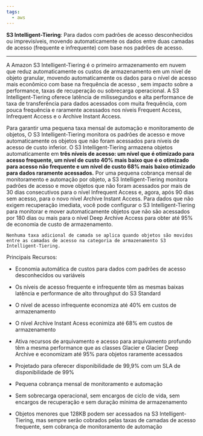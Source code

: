 ```yaml
---
tags:
  - aws
---
```


**S3 Intelligent-Tiering**: Para dados com padrões de acesso desconhecidos ou imprevisíveis, movendo automaticamente os dados entre duas camadas de acesso (frequente e infrequente) com base nos padrões de acesso.

---

A Amazon S3 Intelligent-Tiering é o primeiro armazenamento em nuvem que reduz automaticamente os custos de armazenamento em um nível de objeto granular, movendo automaticamente os dados para o nível de acesso mais econômico com base na frequência de acesso , sem impacto sobre a performance, taxas de recuperação ou sobrecarga operacional. A S3 Intelligent-Tiering oferece latência de milissegundos e alta performance de taxa de transferência para dados acessados com muita frequência, com pouca frequência e raramente acessados nos níveis Frequent Access, Infrequent Access e o Archive Instant Access.

Para garantir uma pequena taxa mensal de automação e monitoramento de objetos, O S3 Intelligent-Tiering monitora os padrões de acesso e move automaticamente os objetos que não foram acessados para níveis de acesso de custo inferior. O S3 Intelligent-Tiering armazena objetos automaticamente em **três níveis de acesso: um nível que é otimizado para acesso frequente, um nível de custo 40% mais baixo que é o otimizado para acesso não frequente e um nível de custo 68% mais baixo otimizado para dados raramente acessados.**
Por uma pequena cobrança mensal de monitoramento e automação por objeto, a S3 Intelligent-Tiering monitora padrões de acesso e move objetos que não foram acessados por mais de 30 dias consecutivos para o nível Infrequent Access e, agora, após 90 dias sem acesso, para o novo nível Archive Instant Access. Para dados que não exigem recuperação imediata, você pode configurar o S3 Intelligent-Tiering para monitorar e mover automaticamente objetos que não são acessados por 180 dias ou mais para o nível Deep Archive Access para obter até 95% de economia de custo de armazenamento.

	Nenhuma taxa adicional de camada se aplica quando objetos são movidos entre as camadas de acesso na categoria de armazenamento S3 Intelligent-Tiering.


Principais Recursos:
- Economia automática de custos para dados com padrões de acesso desconhecidos ou variáveis 

- Os níveis de acesso frequente e infrequente têm as mesmas baixas latência e performance de alto throughput do S3 Standard 

- O nível de acesso infrequente economiza até 40% em custos de armazenamento 

- O nível Archive Instant Acess econimiza até 68% em custos de armazenamento

- Ativa recursos de arquivamento e acesso para arquivamento profundo têm a mesma performance que as classes Glacier e Glacier Deep Archive e economizam até 95% para objetos raramente acessados

- Projetado para oferecer disponibilidade de 99,9% com um SLA de disponibilidade de 99%

- Pequena cobrança mensal de monitoramento e automação

- Sem sobrecarga operacional, sem encargos de ciclo de vida, sem encargos de recuperação e sem duração mínima de armazenamento

- Objetos menores que 128KB podem ser acessados na S3 Intelligent-Tiering, mas sempre serão cobrados pelas taxas de camadas de acesso frequente, sem cobrança de monitoramento de automação
